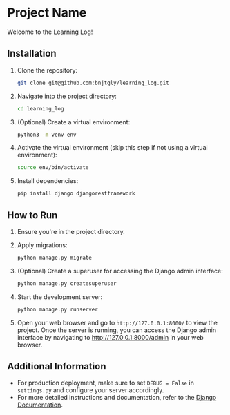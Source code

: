 # Project Name

Welcome to the Learning Log!

## Installation

1. Clone the repository:
   ```bash
   git clone git@github.com:bnjtgly/learning_log.git
   ```

2. Navigate into the project directory:
   ```bash
   cd learning_log
   ```

3. (Optional) Create a virtual environment:
   ```bash
   python3 -m venv env
   ```

4. Activate the virtual environment (skip this step if not using a virtual environment):
   ```bash
   source env/bin/activate
   ```

5. Install dependencies:
   ```bash
   pip install django djangorestframework
   ```

## How to Run

1. Ensure you're in the project directory.

2. Apply migrations:
   ```bash
   python manage.py migrate
   ```

3. (Optional) Create a superuser for accessing the Django admin interface:
   ```bash
   python manage.py createsuperuser
   ```

4. Start the development server:
   ```bash
   python manage.py runserver
   ```

5. Open your web browser and go to `http://127.0.0.1:8000/` to view the project.
   Once the server is running, you can access the Django admin interface by navigating to http://127.0.0.1:8000/admin in your web browser.

## Additional Information

- For production deployment, make sure to set `DEBUG = False` in `settings.py` and configure your server accordingly.
- For more detailed instructions and documentation, refer to the [Django Documentation](https://docs.djangoproject.com/en/stable/).
